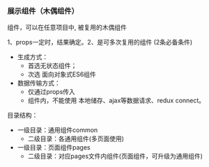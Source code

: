 <h3>展示组件（木偶组件）</h3>
<p>组件，可以在任意项目中, 被复用的木偶组件</p>
<p>1、props一定时，结果确定。2、是可多次复用的组件 (2条必备条件)</p>
<ul>
    <li>生成方式：
        <ul>
            <li>首选无状态组件；</li>
            <li>次选 面向对象式ES6组件</li>
        </ul>
    </li>
    <li>数据传输方式：
        <ul>
            <li>仅通过props传入</li>
            <li>组件内，不能使用 本地储存、ajax等数据请求、redux connect。</li>
        </ul>
    </li>
</ul>
<p>目录结构：</p>
<ul>
    <li>
        一级目录：通用组件common
        <ul>
            <li>二级目录：各通用组件(多页面使用)</li>
        </ul>
    </li>
    <li>
        一级目录：页面组件pages
        <ul>
            <li>二级目录：对应pages文件内组件(页面组件，可升级为通用组件)</li>
        </ul>
    </li>
</ul>
